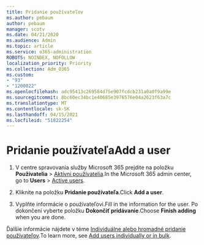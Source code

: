 ```yaml
---
title: Pridanie používateľov
ms.author: pebaum
author: pebaum
manager: scotv
ms.date: 04/21/2020
ms.audience: Admin
ms.topic: article
ms.service: o365-administration
ROBOTS: NOINDEX, NOFOLLOW
localization_priority: Priority
ms.collection: Adm_O365
ms.custom:
- "93"
- "1200022"
ms.openlocfilehash: adc95413c269584d75e907fcdcb231a0a0f9a99e
ms.sourcegitcommit: 8bc60ec34bc1e40685e3976576e04a2623f63a7c
ms.translationtype: MT
ms.contentlocale: sk-SK
ms.lasthandoff: 04/15/2021
ms.locfileid: "51822254"
---
```

# <a name="add-a-user"></a><span data-ttu-id="a1715-102">Pridanie používateľa</span><span class="sxs-lookup"><span data-stu-id="a1715-102">Add a user</span></span>

1. <span data-ttu-id="a1715-103">V centre spravovania služby Microsoft 365 prejdite na položku **Používatelia** > [Aktívni používatelia](https://admin.microsoft.com/Adminportal/Home?source=applauncher#/users).</span><span class="sxs-lookup"><span data-stu-id="a1715-103">In the Microsoft 365 admin center, go to **Users** > [Active users](https://admin.microsoft.com/Adminportal/Home?source=applauncher#/users).</span></span>

2. <span data-ttu-id="a1715-104">Kliknite na položku **Pridanie používateľa**.</span><span class="sxs-lookup"><span data-stu-id="a1715-104">Click **Add a user**.</span></span>

3. <span data-ttu-id="a1715-105">Vyplňte informácie o používateľovi.</span><span class="sxs-lookup"><span data-stu-id="a1715-105">Fill in the information for the user.</span></span> <span data-ttu-id="a1715-106">Po dokončení vyberte položku **Dokončiť pridávanie**.</span><span class="sxs-lookup"><span data-stu-id="a1715-106">Choose **Finish adding** when you are done.</span></span>

<span data-ttu-id="a1715-107">Ďalšie informácie nájdete v téme [Individuálne alebo hromadné pridanie používateľov](https://docs.microsoft.com/microsoft-365/admin/add-users/add-users).</span><span class="sxs-lookup"><span data-stu-id="a1715-107">To learn more, see [Add users individually or in bulk](https://docs.microsoft.com/microsoft-365/admin/add-users/add-users).</span></span>